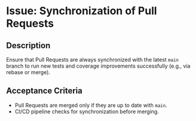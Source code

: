 # Issue: Synchronization of Pull Requests

## Description
Ensure that Pull Requests are always synchronized with the latest `main` branch to run new tests and coverage improvements successfully (e.g., via rebase or merge).

## Acceptance Criteria
- Pull Requests are merged only if they are up to date with `main`. 
- CI/CD pipeline checks for synchronization before merging.
